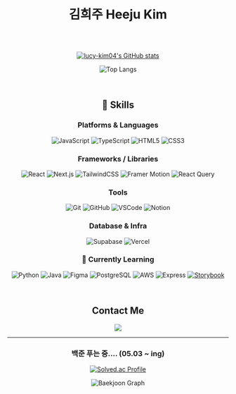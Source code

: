 <div align = "center">

# 김희주    Heeju Kim

<br>
<br>


[![lucy-kim04's GitHub stats](https://github-readme-stats.vercel.app/api?username=lucy-kim04&show_icons=true&theme=nord-light)](https://github.com/lucy-kim04/github-readme-stats)

![Top Langs](https://github-readme-stats.vercel.app/api/top-langs/?username=lucy-kim04&layout=compact&theme=nord-light)


<br>



## 💪 Skills

### Platforms & Languages

![JavaScript](https://img.shields.io/badge/JavaScript-F7DF1E?style=for-the-badge&logo=javascript&logoColor=black)
![TypeScript](https://img.shields.io/badge/TypeScript-3178C6?style=for-the-badge&logo=typescript&logoColor=white)
![HTML5](https://img.shields.io/badge/HTML5-E34F26?style=for-the-badge&logo=html5&logoColor=white)
![CSS3](https://img.shields.io/badge/CSS3-1572B6?style=for-the-badge&logo=css3&logoColor=white)

### Frameworks / Libraries

![React](https://img.shields.io/badge/React-61DAFB?style=for-the-badge&logo=react&logoColor=black)
![Next.js](https://img.shields.io/badge/Next.js-000000?style=for-the-badge&logo=next.js&logoColor=white)
![TailwindCSS](https://img.shields.io/badge/Tailwind_CSS-06B6D4?style=for-the-badge&logo=tailwindcss&logoColor=white)
![Framer Motion](https://img.shields.io/badge/Framer_Motion-EF0178?style=for-the-badge&logo=framer&logoColor=white)
![React Query](https://img.shields.io/badge/React_Query-FF4154?style=for-the-badge&logo=react-query&logoColor=white)

### Tools

![Git](https://img.shields.io/badge/Git-F05032?style=for-the-badge&logo=git&logoColor=white)
![GitHub](https://img.shields.io/badge/GitHub-181717?style=for-the-badge&logo=github&logoColor=white)
![VSCode](https://img.shields.io/badge/Visual_Studio_Code-007ACC?style=for-the-badge&logo=visual-studio-code&logoColor=white)
![Notion](https://img.shields.io/badge/Notion-000000?style=for-the-badge&logo=notion&logoColor=white)

### Database & Infra

![Supabase](https://img.shields.io/badge/Supabase-3ECF8E?style=for-the-badge&logo=supabase&logoColor=white)
![Vercel](https://img.shields.io/badge/Vercel-000000?style=for-the-badge&logo=vercel&logoColor=white)

### 🧪 Currently Learning

![Python](https://img.shields.io/badge/Python-3776AB?style=for-the-badge&logo=python&logoColor=white)
![Java](https://img.shields.io/badge/Java-007396?style=for-the-badge&logo=java&logoColor=white)
![Figma](https://img.shields.io/badge/Figma-F24E1E?style=for-the-badge&logo=figma&logoColor=white)
![PostgreSQL](https://img.shields.io/badge/PostgreSQL-4169E1?style=for-the-badge&logo=postgresql&logoColor=white)
![AWS](https://img.shields.io/badge/AWS-232F3E?style=for-the-badge&logo=amazonaws&logoColor=white)
![Express](https://img.shields.io/badge/Express-000000?style=for-the-badge&logo=express&logoColor=white)
[![Storybook](https://img.shields.io/badge/Storybook-FF4785?style=for-the-badge&logo=storybook&logoColor=white)](https://your-storybook-url.com)


<br/>

## Contact Me

<a href="mailto:effelt0905@gmail.com">
  <img src="https://img.shields.io/badge/Gmail-D14836?style=flat-square&logo=gmail&logoColor=white"/>
</a>


<br/>

---


### 백준 푸는 중.... (05.03 ~ ing)

[![Solved.ac Profile](http://mazassumnida.wtf/api/v2/generate_badge?boj=effelt22)](https://solved.ac/effelt22)

![Baekjoon Graph](https://mazandi.herokuapp.com/api?handle=effelt22&theme=warm)




</div>
